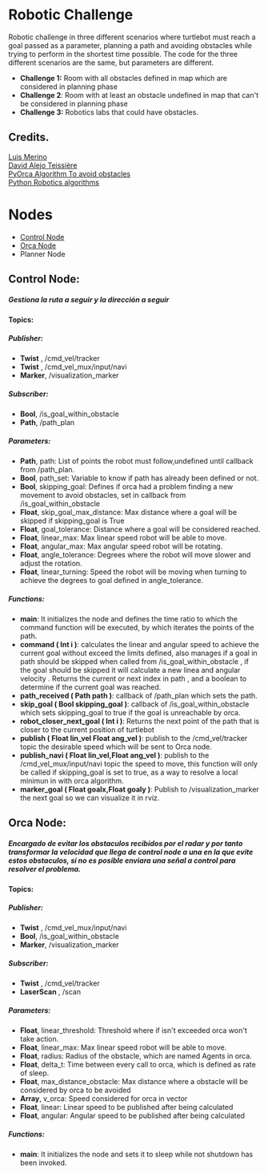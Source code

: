 # Robotic Challenge
Robotic challenge in three different scenarios where turtlebot must reach a goal passed as a parameter, planning a path and avoiding obstacles while trying to perform in the shortest time possible.
The code for the three different scenarios are the same, but parameters are different.
-  **Challenge 1:** Room with all obstacles defined in map which are considered in planning phase
- **Challenge 2**: Room with at least an obstacle undefined in map that can't be considered in planning phase
- **Challenge 3:** Robotics labs that could have obstacles.
## Credits.
[Luis Merino](https://github.com/lmercab)  
[David Alejo Teissière](https://github.com/david-alejo)  
[PyOrca Algorithm To avoid obstacles](https://github.com/Muon/pyorca)  
[Python Robotics algorithms](https://github.com/AtsushiSakai/PythonRobotics)  
# Nodes
- [Control Node](#control-node)
- [Orca Node](#orca-node)
- Planner Node
## Control Node:
##### Gestiona la ruta a seguir y la dirección a seguir
#### Topics:
##### Publisher:
 - **Twist** , /cmd_vel/tracker
 - **Twist** , /cmd_vel_mux/input/navi
 - **Marker**, /visualization_marker
##### Subscriber:
 -  **Bool**, /is_goal_within_obstacle
 -  **Path**, /path_plan
##### Parameters:
 -  **Path**, path: List of points the robot must follow,undefined until callback from /path_plan.
 -  **Bool**, path_set: Variable to know if path has already been defined or not.
 -  **Bool**, skipping_goal: Defines if orca had a problem finding a new movement to avoid obstacles, set in callback from /is_goal_within_obstacle
 -  **Float**, skip_goal_max_distance: Max distance where a goal will be skipped if skipping_goal is True
 - **Float**, goal_tolerance: Distance where a goal will be considered reached.
 - **Float**, linear_max: Max linear speed robot will be able to move.
 - **Float**, angular_max: Max angular speed robot will be rotating.
 - **Float**, angle_tolerance: Degrees where the robot will move slower and adjust the rotation.
 - **Float**, linear_turning: Speed the robot will be moving when turning to achieve the degrees to goal defined in angle_tolerance.
##### Functions:
  - **__main__**: It initializes the node and defines the time ratio to which the command function will be executed, by which iterates the points of the path.
 - **command ( Int i )**:  calculates the linear and angular speed to achieve the current goal without exceed the limits defined, also manages if a goal in path should be skipped when called from /is_goal_within_obstacle , if the goal should be skipped it will calculate a new linea and angular velocity . 
Returns the current or next index in path , and a boolean to determine if the current goal was reached.
 - **path_received ( Path path )**: callback of /path_plan which sets the path.
 - **skip_goal ( Bool skipping_goal )**: callback of /is_goal_within_obstacle which sets skipping_goal to true if the goal is unreachable by orca.
 - **robot_closer_next_goal ( Int i )**: Returns the next point of the path that is closer to the current position of turtlebot
 - **publish ( Float lin_vel Float ang_vel )**: publish to the /cmd_vel/tracker topic the  desirable speed which will be sent to Orca node.
 - **publish_navi ( Float lin_vel,Float ang_vel )**: publish to the /cmd_vel_mux/input/navi topic the speed to move, this function will only be called if skipping_goal is set to true, as a way to resolve a local minimun in with orca algorithm.
 - **marker_goal ( Float goalx,Float goaly )**: Publish to /visualization_marker the next goal so we can visualize it in rviz.
## Orca Node:
##### Encargado de evitar los obstaculos recibidos por el radar y por tanto transformar la velocidad que llega de  control node a una en la que evite estos obstaculos, si no es posible enviara una señal a control para resolver el problema.
#### Topics:
##### Publisher:
 - **Twist** , /cmd_vel_mux/input/navi 
 -  **Bool**, /is_goal_within_obstacle
 - **Marker**, /visualization_marker
##### Subscriber:
 - **Twist** , /cmd_vel/tracker 
 - **LaserScan** , /scan
##### Parameters:
 -  **Float**, linear_threshold: Threshold where if isn't exceeded orca won't take action.
 -  **Float**, linear_max: Max linear speed robot will be able to move.
 -  **Float**, radius: Radius of the obstacle, which are named Agents in orca.
 -  **Float**, delta_t: Time between every call to orca, which is defined as rate of sleep.
 - **Float**, max_distance_obstacle: Max distance where a obstacle will be considered by orca to be avoided
 - **Array**, v_orca: Speed considered for orca in vector 
 - **Float**, linear: Linear speed to be published after being calculated
 - **Float**, angular: Angular speed to be published after being calculated
##### Functions:
  - **__main__**: It initializes the node and sets it to sleep while not shutdown has been invoked.
